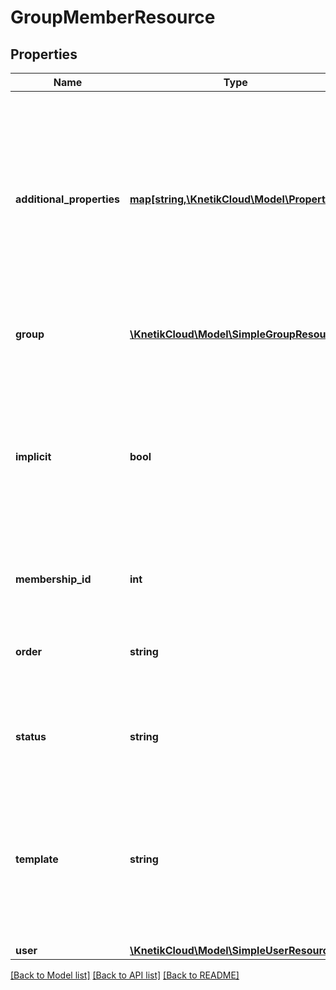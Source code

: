 # GroupMemberResource

## Properties
Name | Type | Description | Notes
------------ | ------------- | ------------- | -------------
**additional_properties** | [**map[string,\KnetikCloud\Model\Property]**](Property.md) | A map of additional properties, keyed on the property name (private). Must match the names and types defined in the template for this type, or be an extra not from the template | [optional] 
**group** | [**\KnetikCloud\Model\SimpleGroupResource**](SimpleGroupResource.md) | The group. Id is the unique name | [optional] 
**implicit** | **bool** | Whether this membership is explicit (the user was added directly to the group) or implicit (the user was added only to one or more child groups) | [optional] 
**membership_id** | **int** | The id of the membership entry | [optional] 
**order** | **string** | The position of the member in the group if applicable. Read notes for details | [optional] 
**status** | **string** | The member&#39;s access level. Default: member | [optional] 
**template** | **string** | A template this member additional properties are validated against (private). May be null and no validation of properties will be done | [optional] 
**user** | [**\KnetikCloud\Model\SimpleUserResource**](SimpleUserResource.md) | The user | 

[[Back to Model list]](../README.md#documentation-for-models) [[Back to API list]](../README.md#documentation-for-api-endpoints) [[Back to README]](../README.md)


